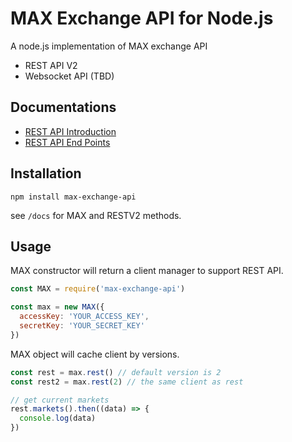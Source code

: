 # MAX Exchange API for Node.js

A node.js implementation of MAX exchange API

* REST API V2
* Websocket API (TBD)

## Documentations

* [REST API Introduction](https://max.maicoin.com/documents/api_v2)
* [REST API End Points](https://max.maicoin.com/documents/api_list)

## Installation

```
npm install max-exchange-api
```

see `/docs` for MAX and RESTV2 methods.

## Usage

MAX constructor will return a client manager to support REST API.

```js
const MAX = require('max-exchange-api')

const max = new MAX({
  accessKey: 'YOUR_ACCESS_KEY',
  secretKey: 'YOUR_SECRET_KEY'
})
```

MAX object will cache client by versions.

``` js
const rest = max.rest() // default version is 2
const rest2 = max.rest(2) // the same client as rest

// get current markets
rest.markets().then((data) => {
  console.log(data)
})
```
